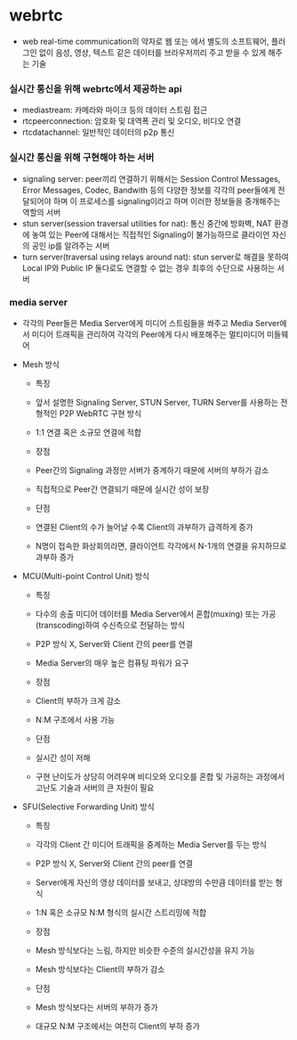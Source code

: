 # webrtc
- web real-time communication의 약자로 웹 또는 에서 별도의 소프트웨어, 플러그인 없이 음성, 영상, 텍스트 같은 데이터를 브라우저끼리 주고 받을 수 있게 해주는 기술

### 실시간 통신을 위해 webrtc에서 제공하는 api
- mediastream: 카메라와 마이크 등의 데이터 스트림 접근
- rtcpeerconnection: 암호화 및 대역폭 관리 및 오디오, 비디오 연결
- rtcdatachannel: 일반적인 데이터의 p2p 통신

### 실시간 통신을 위해 구현해야 하는 서버
- signaling server: peer끼리 연결하기 위해서는 Session Control Messages, Error Messages, Codec, Bandwith 등의 다양한 정보를 각각의 peer들에게 전달되어야 하며 이 프로세스를 signaling이라고 하며 이러한 정보들을 중개해주는 역할의 서버
- stun server(session traversal utilities for nat): 통신 중간에 방화벽, NAT 환경에 놓여 있는 Peer에 대해서는 직접적인 Signaling이 불가능하므로 클라이언 자신의 공인 ip를 알려주는 서버
- turn server(traversal using relays around nat): stun server로 해결을 못하여 Local IP와 Public IP 둘다로도 연결할 수 없는 경우 최후의 수단으로 사용하는 서버

### media server
- 각각의 Peer들은 Media Server에게 미디어 스트림들을 쏴주고 Media Server에서 미디어 트래픽을 관리하여 각각의 Peer에게 다시 배포해주는 멀티미디어 미들웨어
- Mesh 방식
  - 특징
  - 앞서 설명한 Signaling Server, STUN Server, TURN Server를 사용하는 전형적인 P2P WebRTC 구현 방식
  - 1:1 연결 혹은 소규모 연결에 적합

  - 장점
  - Peer간의 Signaling 과정만 서버가 중계하기 때문에 서버의 부하가 감소
  - 직접적으로 Peer간 연결되기 때문에 실시간 성이 보장

  - 단점
  - 연결된 Client의 수가 늘어날 수록 Client의 과부하가 급격하게 증가
  - N명이 접속한 화상회의라면, 클라이언트 각각에서 N-1개의 연결을 유지하므로 과부하 증가

- MCU(Multi-point Control Unit) 방식
  - 특징
  - 다수의 송출 미디어 데이터를 Media Server에서 혼합(muxing) 또는 가공(transcoding)하여 수신측으로 전달하는 방식
  - P2P 방식 X, Server와 Client 간의 peer를 연결
  - Media Server의 매우 높은 컴퓨팅 파워가 요구

  - 장점
  - Client의 부하가 크게 감소
  - N:M 구조에서 사용 가능

  - 단점
  - 실시간 성이 저해
  - 구현 난이도가 상당히 어려우며 비디오와 오디오를 혼합 및 가공하는 과정에서 고난도 기술과 서버의 큰 자원이 필요

- SFU(Selective Forwarding Unit) 방식
  - 특징
  - 각각의 Client 간 미디어 트래픽을 중계하는 Media Server를 두는 방식
  - P2P 방식 X, Server와 Client 간의 peer를 연결
  - Server에게 자신의 영상 데이터를 보내고, 상대방의 수만큼 데이터를 받는 형식
  - 1:N 혹은 소규모 N:M 형식의 실시간 스트리밍에 적합

  - 장점
  - Mesh 방식보다는 느림, 하지만 비슷한 수준의 실시간성을 유지 가능
  - Mesh 방식보다는 Client의 부하가 감소

  - 단점
  - Mesh 방식보다는 서버의 부하가 증가
  - 대규모 N:M 구조에서는 여전히 Client의 부하 증가
